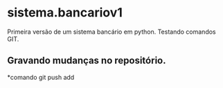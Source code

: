 # sistema.bancariov1
Primeira versão de um sistema bancário em python. Testando comandos GIT.
## Gravando mudanças no repositório.
*comando git push add